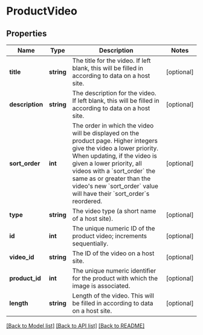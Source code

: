 # ProductVideo

## Properties
Name | Type | Description | Notes
------------ | ------------- | ------------- | -------------
**title** | **string** | The title for the video. If left blank, this will be filled in according to data on a host site. | [optional] 
**description** | **string** | The description for the video. If left blank, this will be filled in according to data on a host site. | [optional] 
**sort_order** | **int** | The order in which the video will be displayed on the product page. Higher integers give the video a lower priority. When updating, if the video is given a lower priority, all videos with a &#x60;sort_order&#x60; the same as or greater than the video&#39;s new &#x60;sort_order&#x60; value will have their &#x60;sort_order&#x60;s reordered. | [optional] 
**type** | **string** | The video type (a short name of a host site). | [optional] 
**id** | **int** | The unique numeric ID of the product video; increments sequentially. | [optional] 
**video_id** | **string** | The ID of the video on a host site. | [optional] 
**product_id** | **int** | The unique numeric identifier for the product with which the image is associated. | [optional] 
**length** | **string** | Length of the video. This will be filled in according to data on a host site. | [optional] 

[[Back to Model list]](../README.md#documentation-for-models) [[Back to API list]](../README.md#documentation-for-api-endpoints) [[Back to README]](../README.md)


